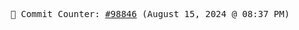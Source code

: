 <p align="center">
    <samp>
        📮 Commit Counter: <a href="https://github.com/Javascript-void0/Javascript-void0/commits/main">#98846</a> (August 15, 2024 @ 08:37 PM)
    </samp>
</p>